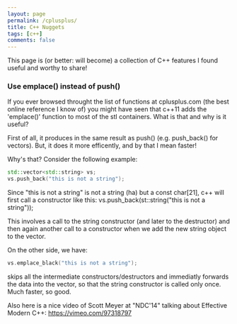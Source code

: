 ```yaml
---
layout: page
permalink: /cplusplus/
title: C++ Nuggets
tags: [c++]
comments: false
---
```

This page is (or better: will become) a collection of C++ features I found useful and worthy to share!

### Use emplace() instead of push()
If you ever browsed throught the list of functions at cplusplus.com (the best online reference I know of) you might have seen that c++11 adds the 'emplace()' function to most of the stl containers. What is that and why is it useful?

First of all, it produces in the same result as push() (e.g. push_back() for vectors).
But, it does it more efficently, and by that I mean faster!

Why's that? Consider the following example:

```c++
std::vector<std::string> vs;
vs.push_back("this is not a string");
```

Since "this is not a string" is not a string (ha) but a const char[21], c++ will first call a constructor like this:
vs.push_back(st::string("this is not a string"));

This involves a call to the string constructor (and later to the destructor) and then again another call to a constructor when we add the new string object to the vector.

On the other side, we have:

```c++
vs.emplace_black("this is not a string");
```

skips all the intermediate constructors/destructors and immediatly forwards the data into the vector, so that the string constructor is called only once. Much faster, so good. 

Also here is a nice video of Scott Meyer at "NDC'14" talking about Effective Modern C++:
https://vimeo.com/97318797
